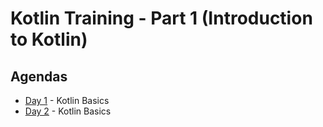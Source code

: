 # Kotlin Training - Part 1 (Introduction to Kotlin)

## Agendas

 * [Day 1](./docs/day1.md) - Kotlin Basics
 * [Day 2](./docs/day2.md) - Kotlin Basics
